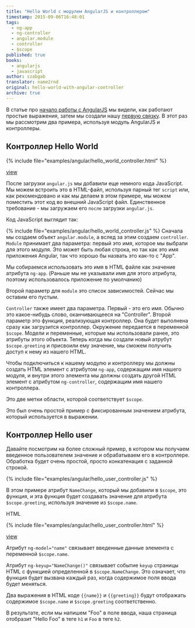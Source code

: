 ```yaml
---
title: "Hello World с модулем AngularJS и контроллером"
timestamp: 2015-09-06T16:48:01
tags:
  - ng-app
  - ng-controller
  - angular.module
  - controller
  - $scope
published: true
books:
  - angularjs
  - javascript
author: szabgab
translator: name2rnd
original: hello-world-with-angular-controller
archive: true
---
```



В статье про [начало работы с AngularJS](/getting-started-with-angularjs) мы видели, как работают простые выражения,
затем мы создали нашу [первую связку](/angularjs-first-binding). В этот раз мы рассмотрим два примера,
используя модуль AngularJS и контроллеры.


## Контроллер Hello World

{% include file="examples/angular/hello_world_controller.html" %}

[view](examples/angular/hello_world_controller.html)

После загрузки `angular.js` мы добавили еще немного кода JavaScript.
Мы можем встроить это в HTML-файл, используя парный тег `script` или,
как рекомендовано и как мы делаем в этом примере, мы можем поместить этот код во внешний JavaScript файл.
Единственное требование - мы загружаем его `после` загрузки `angular.js`.

Код JavaScript выглядит так:

{% include file="examples/angular/hello_world_controller.js" %}
Сначала мы создаем объект `angular.module`, а вслед за этим создаем `controller`.
`Module` принимает два параметра: первый это имя, которое мы выбрали для этого модуля.
Это может быть любая строка, но так как это имя приложения Angular, так что хорошо бы назвать это как-то с "App".

Мы собираемся использовать это имя в HTML файле как значение атрибута `ng-app`.
(Раньше мы не указывали имя для этого атрибута, поэтому использовалось приложение по умолчанию)

Второй параметр для `module` это список зависимостей. Сейчас мы оставим его пустым.

`Controller` также имеет два параметра. Первый - это его имя. Обычно это какое-нибудь слово,
оканчивающееся на "Controller". Второй параметр это функция, реализующая контроллер.
Она будет выполнена сразу как загрузится контроллер. Окружение передается в переменной `$scope`.
Модели и переменные, которые мы использовали ранее, это атрибуты этого объекта.
Теперь когда мы создали новый атрубут `$scope.greeting` и присвоили ему значение,
мы сможем получить доступ к нему из нашего HTML.

Чтобы подключиться к нашему модулю и контроллеру мы должны создать HTML элемент
с атрибутом `ng-app`, содержащим имя нашего модуля, и внутри этого элемента 
мы должны создать другой HTML элемент с атрибутом `ng-controller`, содержащим имя нашего контроллера.

Это две метки области, которой соответствует `$scope`.

Это был очень простой пример с фиксированным значением атрибута, который используется в выражении.

## Контроллер Hello user

Давайте посмотрим на более сложный пример, в котором мы получаем введенное пользователем значение и обрабатываем
его в контроллере. Обработка будет очень простой, просто конкатенация с заданной строкой.

{% include file="examples/angular/hello_user_controller.js" %}

В этом примере атрибут `NameChange`, который мы добавили в `$scope`, это функция,
и эта функция будет создавать значение для атрибута `$scope.greeting`, используя
значение из `$scope.name`.

HTML

{% include file="examples/angular/hello_user_controller.html" %}

[view](examples/angular/hello_user_controller.html)

Атрибут `ng-model="name"` связывает введенные данные элемента с переменной `$scope.name`.

Атрибут `ng-keyup="NameChange()"` связывает событие `keyup` страницы HTML с функцией определенной в `$scope.NameChange`.
Это означает, что функция будет вызвана каждый раз, когда содержимое поля ввода будет меняться.

Два выражения в HTML коде `{{name}}` и `{{greeting}}` будут отображать содержимое `$scope.name` и `$scope.greeting` соответственно.

В результате, если мы напишем "Foo" в поле ввода, наша страница отобразит "Hello Foo" в теге `h1` и `Foo` в теге `h2`.

